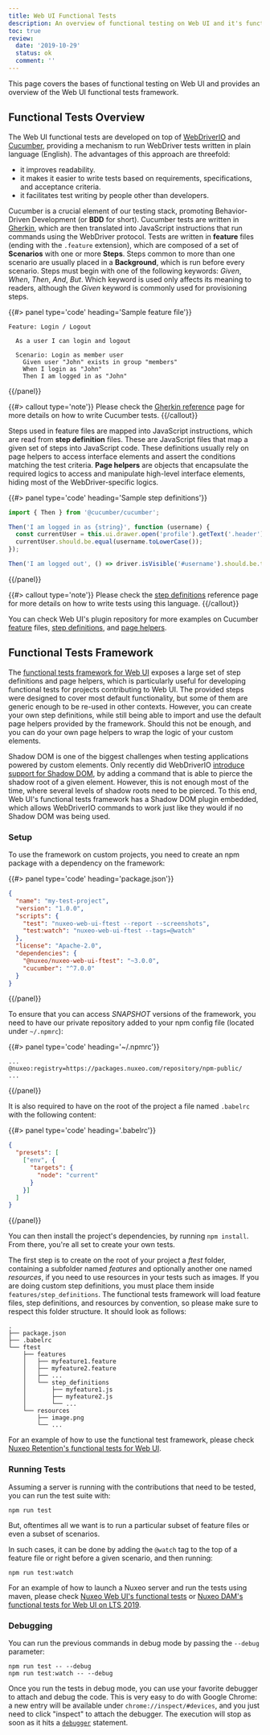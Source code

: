 ```yaml
---
title: Web UI Functional Tests
description: An overview of functional testing on Web UI and it's functional testing framework.
toc: true
review:
  date: '2019-10-29'
  status: ok
  comment: ''
---
```


This page covers the bases of functional testing on Web UI and provides an overview of the Web UI functional tests framework.

## Functional Tests Overview

The Web UI functional tests are developed on top of [WebDriverIO](https://webdriver.io/) and [Cucumber](https://cucumber.io/), providing a mechanism to run WebDriver tests written in plain language (English).
The advantages of this approach are threefold:
- it improves readability.
- it makes it easier to write tests based on requirements, specifications, and acceptance criteria.
- it facilitates test writing by people other than developers.

Cucumber is a crucial element of our testing stack, promoting Behavior-Driven Development (or **BDD** for short). Cucumber tests are written in [Gherkin](https://docs.cucumber.io/gherkin/reference/), which are then translated into JavaScript instructions that run commands using the WebDriver protocol. Tests are written in **feature** files (ending with the `.feature` extension), which are composed of a set of **Scenarios** with one or more **Steps**. Steps common to more than one scenario are usually placed in a **Background**, which is run before every scenario. Steps must begin with one of the following keywords: *Given*, *When*, *Then*, *And*, *But*. Which keyword is used only affects its meaning to readers, although the *Given* keyword is commonly used for provisioning steps.

{{#> panel type='code' heading='Sample feature file'}}

```Gherkin
Feature: Login / Logout

  As a user I can login and logout

  Scenario: Login as member user
    Given user "John" exists in group "members"
    When I login as "John"
    Then I am logged in as "John"
```
{{/panel}}

{{#> callout type='note'}}
Please check the [Gherkin reference](https://docs.cucumber.io/gherkin/reference/) page for more details on how to write Cucumber tests.
{{/callout}}

Steps used in feature files are mapped into JavaScript instructions, which are read from **step definition** files. These are JavaScript files that map a given set of steps into JavaScript code. These definitions usually rely on page helpers to access interface elements and assert the conditions matching the test criteria. **Page helpers** are objects that encapsulate the required logics to access and manipulate high-level interface elements, hiding most of the WebDriver-specific logics.

{{#> panel type='code' heading='Sample step definitions'}}

```JavaScript
import { Then } from '@cucumber/cucumber';

Then('I am logged in as {string}', function (username) {
  const currentUser = this.ui.drawer.open('profile').getText('.header').toLowerCase();
  currentUser.should.be.equal(username.toLowerCase());
});

Then('I am logged out', () => driver.isVisible('#username').should.be.true);
```

{{/panel}}

{{#> callout type='note'}}
Please check the [step definitions](https://docs.cucumber.io/cucumber/step-definitions/) reference page for more details on how to write tests using this language.
{{/callout}}

You can check Web UI's plugin repository for more examples on Cucumber [feature](https://github.com/nuxeo/nuxeo-web-ui/tree/master/ftest) files, [step definitions](https://github.com/nuxeo/nuxeo-web-ui/tree/master/packages/nuxeo-web-ui-ftest/features/step_definitions), and [page helpers](https://github.com/nuxeo/nuxeo-web-ui/tree/master/packages/nuxeo-web-ui-ftest/pages).

## Functional Tests Framework

The [functional tests framework for Web UI](https://github.com/nuxeo/nuxeo-web-ui/tree/maintenance-3.0.x/packages/nuxeo-web-ui-ftest) exposes a large set of step definitions and page helpers, which is particularly useful for developing functional tests for projects contributing to Web UI. The provided steps were designed to cover most default functionality, but some of them are generic enough to be re-used in other contexts. However, you can create your own step definitions, while still being able to import and use the default page helpers provided by the framework. Should this not be enough, and you can do your own page helpers to wrap the logic of your custom elements.

Shadow DOM is one of the biggest challenges when testing applications powered by custom elements. Only recently did WebDriverIO [introduce support for Shadow DOM](https://github.com/webdriverio/webdriverio/blob/master/CHANGELOG.md#550-2019-02-20), by adding a command that is able to pierce the shadow root of a given element. However, this is not enough most of the time, where several levels of shadow roots need to be pierced. To this end, Web UI's functional tests framework has a Shadow DOM plugin embedded, which allows WebDriverIO commands to work just like they would if no Shadow DOM was being used.

### Setup

To use the framework on custom projects, you need to create an npm package with a dependency on the framework:

{{#> panel type='code' heading='package.json'}}
```JSON
{
  "name": "my-test-project",
  "version": "1.0.0",
  "scripts": {
    "test": "nuxeo-web-ui-ftest --report --screenshots",
    "test:watch": "nuxeo-web-ui-ftest --tags=@watch"
  },
  "license": "Apache-2.0",
  "dependencies": {
    "@nuxeo/nuxeo-web-ui-ftest": "~3.0.0",
    "cucumber": "^7.0.0"
  }
}
```
{{/panel}}

To ensure that you can access *SNAPSHOT* versions of the framework, you need to have our private repository added to your npm config file (located under `~/.npmrc`):

{{#> panel type='code' heading='~/.npmrc'}}
```
...
@nuxeo:registry=https://packages.nuxeo.com/repository/npm-public/
...
```
{{/panel}}

It is also required to have on the root of the project a file named `.babelrc` with the following content:

{{#> panel type='code' heading='.babelrc'}}
```JSON
{
  "presets": [
    ["env", {
      "targets": {
        "node": "current"
      }
    }]
  ]
}
```
{{/panel}}

You can then install the project's dependencies, by running `npm install`. From there, you're all set to create your own tests.

The first step is to create on the root of your project a *ftest* folder, containing a subfolder named *features* and optionally another one named *resources*, if you need to use resources in your tests such as images. If you are doing custom step definitions, you must place them inside `features/step_definitions`. The functional tests framework will load feature files, step definitions, and resources by convention, so please make sure to respect this folder structure. It should look as follows:

```
.
├── package.json
├── .babelrc
└── ftest
    ├── features
    │   ├── myfeature1.feature
    │   ├── myfeature2.feature
    │   ├── ...
    │   └── step_definitions
    │       ├── myfeature1.js
    │       ├── myfeature2.js
    │       └── ...
    └── resources
        ├── image.png
        └── ...
```

For an example of how to use the functional test framework, please check
[Nuxeo Retention's functional tests for Web UI](https://github.com/nuxeo/nuxeo-retention/tree/lts-2021/nuxeo-retention-web/ftest).


### Running Tests

Assuming a server is running with the contributions that need to be tested, you can run the test suite with:
```
npm run test
```
But, oftentimes all we want is to run a particular subset of feature files or even a subset of scenarios.

In such cases, it can be done by adding the `@watch` tag to the top of a feature file or right before a given scenario, and then running:
```
npm run test:watch
```

For an example of how to launch a Nuxeo server and run the tests using maven, please check
[Nuxeo Web UI's functional tests](https://github.com/nuxeo/nuxeo-web-ui/tree/master/ftest) or [Nuxeo DAM's functional tests for Web UI on LTS 2019](https://github.com/nuxeo/marketplace-dam/tree/6.4_10.10/ftest/web-ui/webdriver).

### Debugging

You can run the previous commands in debug mode by passing the `--debug` parameter:

```
npm run test -- --debug
npm run test:watch -- --debug
```

Once you run the tests in debug mode, you can use your favorite debugger to attach and debug the code. This is very easy to do with Google Chrome: a new entry will be available under `chrome://inspect/#devices`, and you just need to click "inspect" to attach the debugger. The execution will stop as soon as it hits a [`debugger`](https://developer.mozilla.org/en-US/docs/Web/JavaScript/Reference/Statements/debugger) statement.
